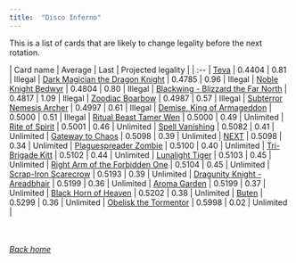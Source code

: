 ```yaml
---
title:  "Disco Inferno"
---
```


This is a list of cards that are likely to change legality before the next rotation.

| Card name | Average | Last | Projected legality |
| :-- |
[Teva](https://db.ygoprodeck.com/card/?search=Teva) | 0.4404 | 0.81 | Illegal |
[Dark Magician the Dragon Knight](https://db.ygoprodeck.com/card/?search=Dark%20Magician%20the%20Dragon%20Knight) | 0.4785 | 0.96 | Illegal |
[Noble Knight Bedwyr](https://db.ygoprodeck.com/card/?search=Noble%20Knight%20Bedwyr) | 0.4804 | 0.80 | Illegal |
[Blackwing - Blizzard the Far North](https://db.ygoprodeck.com/card/?search=Blackwing%20-%20Blizzard%20the%20Far%20North) | 0.4817 | 1.09 | Illegal |
[Zoodiac Boarbow](https://db.ygoprodeck.com/card/?search=Zoodiac%20Boarbow) | 0.4987 | 0.57 | Illegal |
[Subterror Nemesis Archer](https://db.ygoprodeck.com/card/?search=Subterror%20Nemesis%20Archer) | 0.4997 | 0.61 | Illegal |
[Demise, King of Armageddon](https://db.ygoprodeck.com/card/?search=Demise,%20King%20of%20Armageddon) | 0.5000 | 0.51 | Illegal |
[Ritual Beast Tamer Wen](https://db.ygoprodeck.com/card/?search=Ritual%20Beast%20Tamer%20Wen) | 0.5000 | 0.49 | Unlimited |
[Rite of Spirit](https://db.ygoprodeck.com/card/?search=Rite%20of%20Spirit) | 0.5001 | 0.46 | Unlimited |
[Spell Vanishing](https://db.ygoprodeck.com/card/?search=Spell%20Vanishing) | 0.5082 | 0.41 | Unlimited |
[Gateway to Chaos](https://db.ygoprodeck.com/card/?search=Gateway%20to%20Chaos) | 0.5098 | 0.39 | Unlimited |
[NEXT](https://db.ygoprodeck.com/card/?search=NEXT) | 0.5098 | 0.34 | Unlimited |
[Plaguespreader Zombie](https://db.ygoprodeck.com/card/?search=Plaguespreader%20Zombie) | 0.5100 | 0.40 | Unlimited |
[Tri-Brigade Kitt](https://db.ygoprodeck.com/card/?search=Tri-Brigade%20Kitt) | 0.5102 | 0.44 | Unlimited |
[Lunalight Tiger](https://db.ygoprodeck.com/card/?search=Lunalight%20Tiger) | 0.5103 | 0.45 | Unlimited |
[Right Arm of the Forbidden One](https://db.ygoprodeck.com/card/?search=Right%20Arm%20of%20the%20Forbidden%20One) | 0.5104 | 0.45 | Unlimited |
[Scrap-Iron Scarecrow](https://db.ygoprodeck.com/card/?search=Scrap-Iron%20Scarecrow) | 0.5193 | 0.39 | Unlimited |
[Dragunity Knight - Areadbhair](https://db.ygoprodeck.com/card/?search=Dragunity%20Knight%20-%20Areadbhair) | 0.5199 | 0.36 | Unlimited |
[Aroma Garden](https://db.ygoprodeck.com/card/?search=Aroma%20Garden) | 0.5199 | 0.37 | Unlimited |
[Black Horn of Heaven](https://db.ygoprodeck.com/card/?search=Black%20Horn%20of%20Heaven) | 0.5202 | 0.38 | Unlimited |
[Buten](https://db.ygoprodeck.com/card/?search=Buten) | 0.5299 | 0.36 | Unlimited |
[Obelisk the Tormentor](https://db.ygoprodeck.com/card/?search=Obelisk%20the%20Tormentor) | 0.5998 | 0.02 | Unlimited |

<br>

###### [Back home](index)